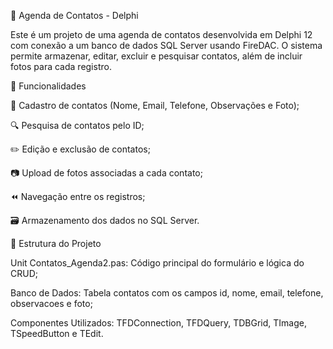📒 Agenda de Contatos - Delphi

Este é um projeto de uma agenda de contatos desenvolvida em Delphi 12 com conexão a um banco de dados SQL Server usando FireDAC. O sistema permite armazenar, editar, excluir e pesquisar contatos, além de incluir fotos para cada registro.

🚀 Funcionalidades

📌 Cadastro de contatos (Nome, Email, Telefone, Observações e Foto);

🔍 Pesquisa de contatos pelo ID;

✏️ Edição e exclusão de contatos;

📷 Upload de fotos associadas a cada contato;

⏪ Navegação entre os registros;

🗃️ Armazenamento dos dados no SQL Server.

📂 Estrutura do Projeto

Unit Contatos_Agenda2.pas: Código principal do formulário e lógica do CRUD;

Banco de Dados: Tabela contatos com os campos id, nome, email, telefone, observacoes e foto;

Componentes Utilizados: TFDConnection, TFDQuery, TDBGrid, TImage, TSpeedButton e TEdit.
